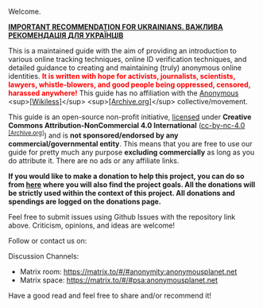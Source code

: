 Welcome.

**[IMPORTANT RECOMMENDATION FOR UKRAINIANS. ВАЖЛИВА РЕКОМЕНДАЦІЯ ДЛЯ УКРАЇНЦІВ](briar.html)**

This is a maintained guide with the aim of providing an introduction to various online tracking techniques, online ID verification techniques, and detailed guidance to creating and maintaining (truly) anonymous online identities. <span style="color: red">**It is written with hope for activists, journalists, scientists, lawyers, whistle-blowers, and good people being oppressed, censored, harassed anywhere!**</span> This guide has no affiliation with the [Anonymous](https://en.wikipedia.org/wiki/Anonymous_(hacker_group)) <sup>[[Wikiless]](https://wikiless.com/wiki/Anonymous_(hacker_group))</sup> <sup>[[Archive.org]](https://web.archive.org/web/https://en.wikipedia.org/wiki/Anonymous_(hacker_group))</sup> collective/movement.

This guide is an open-source non-profit initiative, [licensed](LICENSE.html) under **Creative Commons Attribution-NonCommercial 4.0 International** ([cc-by-nc-4.0](https://creativecommons.org/licenses/by-nc/4.0/) <sup>[[Archive.org]](https://web.archive.org/web/https://creativecommons.org/licenses/by-nc/4.0/)</sup>) and is **not sponsored/endorsed by any commercial/governmental entity**. This means that you are free to use our guide for pretty much any purpose **excluding commercially** as long as you do attribute it. There are no ads or any affiliate links.

**If you would like to make a donation to help this project, you can do so from [here](donations.html) where you will also find the project goals. All the donations will be strictly used within the context of this project. All donations and spendings are logged on the donations page.**
<!--
**View the guide:**
- [In your browser](guide.html)
- [PDF](export/guide.pdf)
- [OpenDocument (ODT)](export/guide.odt)
- Raw [Markdown](https://raw.githubusercontent.com/Anon-Planet/thgtoa/main/guide.md). -->

<!-- Mirrors:
- Tor Onion Mirror: <http://thgtoa3jzy3doku7hkna32htpghjijefscwvh4dyjgfydbbjkeiohgid.onion/> -->

Feel free to submit issues using Github Issues with the repository link above. Criticism, opinions, and ideas are welcome!

Follow or contact us on:

Discussion Channels:
- Matrix room: <https://matrix.to/#/#anonymity:anonymousplanet.net>
- Matrix space: <https://matrix.to/#/#psa:anonymousplanet.net>

Have a good read and feel free to share and/or recommend it!
